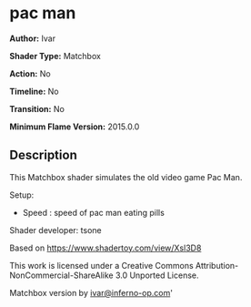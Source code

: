 # pac man

**Author:** Ivar

**Shader Type:** Matchbox

**Action:** No

**Timeline:** No

**Transition:** No

**Minimum Flame Version:** 2015.0.0


## Description
This Matchbox shader simulates the old video game Pac Man.

Setup:

- Speed : speed of pac man eating pills

Shader developer: tsone

Based on https://www.shadertoy.com/view/Xsl3D8

This work is licensed under a Creative Commons Attribution-NonCommercial-ShareAlike 3.0 Unported License.

Matchbox version by ivar@inferno-op.com'
        
